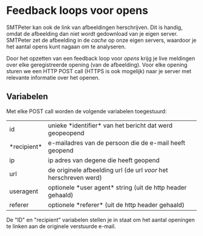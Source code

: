 # Feedback loops voor opens

SMTPeter kan ook de link van afbeeldingen herschrijven. Dit is handig, omdat
de afbeelding dan niet wordt gedownload van je eigen server. SMTPeter zet de 
afbeelding in de *cache* op onze eigen servers, waardoor je het aantal opens
kunt nagaan om te analyseren. 

Door het opzetten van een feedback loop voor *opens* krijg je live meldingen
over elke geregistreerde opening (van de afbeelding). Voor elke opening sturen
we een HTTP POST call (HTTPS is ook mogelijk) naar je server met relevante
informatie over het openen.


## Variabelen

Met elke POST call worden de volgende variabelen toegestuurd:

<table>
    <tr>
        <td>id</td>
        <td>unieke *identifier* van het bericht dat werd geopeopend</td>
    </tr>
    <tr>
        <td>*recipient*</td>
        <td>e-mailadres van de persoon die de e-mail heeft geopend</td>
    </tr>
    <tr>
        <td>ip</td>
        <td>ip adres van degene die heeft geopend</td>
    </tr>
    <tr>
        <td>url</td>
        <td>de originele afbeelding url (de url <i>voor</i> het herschreven werd)</td>
    </tr>
    <tr>
        <td>useragent</td>
        <td>optionele *user agent* string (uit de http header gehaald)</td>
    </tr>
    <tr>
        <td>referer</td>
        <td>optionele *referer* (uit de http header gehaald)</td>
    </tr>
</table>

De "ID" en "recipient" variabelen stellen je in staat om het aantal openingen te 
linken aan de originele verstuurde e-mail.
